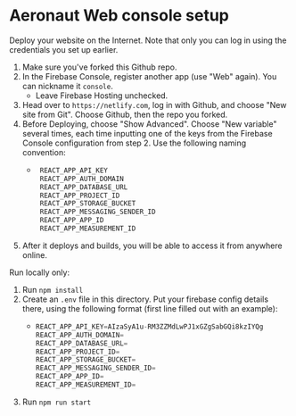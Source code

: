 # Aeronaut Web console setup


Deploy your website on the Internet. Note that only you can log in using the credentials you set up earlier.

1. Make sure you've forked this Github repo.
2. In the Firebase Console, register another app (use "Web" again). You can nickname it `console`. 
   - Leave Firebase Hosting unchecked.
3. Head over to `https://netlify.com`, log in with Github, and choose "New site from Git". Choose Github, then the repo you forked.
4. Before Deploying, choose "Show Advanced". Choose "New variable" several times, each time inputting one of the keys from the Firebase Console configuration from step 2. Use the following naming convention:
   - ```js
      REACT_APP_API_KEY
      REACT_APP_AUTH_DOMAIN
      REACT_APP_DATABASE_URL
      REACT_APP_PROJECT_ID
      REACT_APP_STORAGE_BUCKET
      REACT_APP_MESSAGING_SENDER_ID
      REACT_APP_APP_ID
      REACT_APP_MEASUREMENT_ID
      ```
5. After it deploys and builds, you will be able to access it from anywhere online.

Run locally only:

1. Run `npm install`
2. Create an `.env` file in this directory. Put your firebase config details there, using the following format (first line filled out with an example):
    - ```js
      REACT_APP_API_KEY=AIzaSyA1u-RM3ZZMdLwPJ1xGZgSabGQi8kzIYQg
      REACT_APP_AUTH_DOMAIN=
      REACT_APP_DATABASE_URL=
      REACT_APP_PROJECT_ID=
      REACT_APP_STORAGE_BUCKET=
      REACT_APP_MESSAGING_SENDER_ID=
      REACT_APP_APP_ID=
      REACT_APP_MEASUREMENT_ID=
      ```
3. Run `npm run start`

